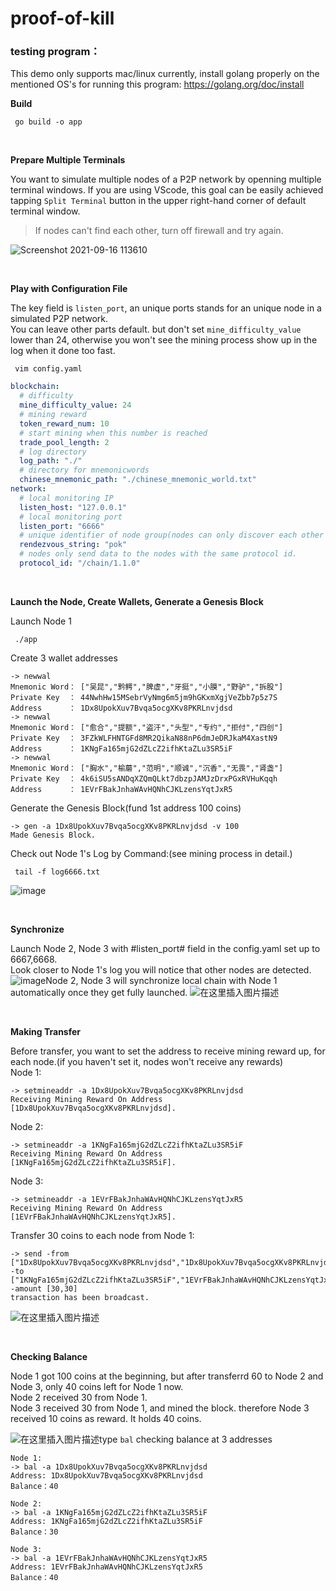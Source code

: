 # proof-of-kill


### testing program：

This demo only supports mac/linux currently, install golang properly on the mentioned OS's for running this program:
https://golang.org/doc/install


**Build**


```shell
 go build -o app
```
<br>


**Prepare Multiple Terminals**

You want to simulate multiple nodes of a P2P network by openning multiple terminal windows.
If you are using VScode, this goal can be easily achieved tapping `Split Terminal` button in the upper right-hand corner of default terminal window.
>If nodes can't find each other, turn off firewall and try again.

![Screenshot 2021-09-16 113610](https://user-images.githubusercontent.com/50705651/133540241-1bf10cb4-11fd-4457-aa42-92e427ada100.jpg)

<br>

**Play with Configuration File**
  
  The key field is `listen_port`, an unique ports stands for an unique node in a simulated P2P network.</br>
  You can leave other parts default. but don't set `mine_difficulty_value` lower than 24, otherwise you won't see the mining process show up in the log when it done too fast.
```shell
 vim config.yaml
```
```yaml
blockchain:
  # difficulty
  mine_difficulty_value: 24
  # mining reward
  token_reward_num: 10
  # start mining when this number is reached
  trade_pool_length: 2
  # log directory
  log_path: "./"
  # directory for mnemonicwords
  chinese_mnemonic_path: "./chinese_mnemonic_world.txt"
network:
  # local monitoring IP
  listen_host: "127.0.0.1"
  # local monitoring port
  listen_port: "6666"
  # unique identifier of node group(nodes can only discover each other in the same group)
  rendezvous_string: "pok"
  # nodes only send data to the nodes with the same protocol id.
  protocol_id: "/chain/1.1.0"

```

<br>

**Launch the Node, Create Wallets, Generate a Genesis Block**

Launch Node 1
```shell
 ./app
```

Create 3 wallet addresses
```
-> newwal
Mnemonic Word： ["吴昆","黔鳄","脾虚","牙挺","小膜","野驴","拆股"]
Private Key  ： 44NwhHw15MSebrVyNmg6m5jm9hGKxmXgjVeZbb7p5z7S
Address      ： 1Dx8UpokXuv7Bvqa5ocgXKv8PKRLnvjdsd
-> newwal
Mnemonic Word： ["愈合","提额","盗汗","头型","专约","拒付","四创"]
Private Key  ： 3FZkWLFHNTGFd8MR2QikaN88nP6dmJeDRJkaM4XastN9
Address      ： 1KNgFa165mjG2dZLcZ2ifhKtaZLu3SR5iF
-> newwal
Mnemonic Word： ["胸水","榆蘑","范明","顺诚","沉香","无畏","肾盏"]
Private Key  ： 4k6iSU5sANDqXZQmQLkt7dbzpJAMJzDrxPGxRVHuKqqh
Address      ： 1EVrFBakJnhaWAvHQNhCJKLzensYqtJxR5
```

Generate the Genesis Block(fund 1st address 100 coins)
```
-> gen -a 1Dx8UpokXuv7Bvqa5ocgXKv8PKRLnvjdsd -v 100
Made Genesis Block.
```

Check out Node 1's Log by Command:(see mining process in detail.)
```shell
 tail -f log6666.txt 
```
![image](https://user-images.githubusercontent.com/50705651/133558037-c9e4f4e2-933d-463f-a0d7-d84a87947e1e.png)

<br>

**Synchronize**

Launch Node 2, Node 3 with #listen_port# field in the config.yaml set up to 6667,6668.</br>
Look closer to Node 1's log you will notice that other nodes are detected.
![image](https://user-images.githubusercontent.com/50705651/133558870-490772fe-b1a9-4440-8369-07ad64a3d4d3.png)Node 2, Node 3 will synchronize local chain with Node 1 automatically once they get fully launched.
![在这里插入图片描述](https://img-blog.csdnimg.cn/20191118145752942.png?x-oss-process=image/watermark,type_ZmFuZ3poZW5naGVpdGk,shadow_10,text_aHR0cHM6Ly9ibG9nLmNzZG4ubmV0L3FxXzM1OTExMTg0,size_16,color_FFFFFF,t_70)

<br>

**Making Transfer**

Before transfer, you want to set the address to receive mining reward up, for each node.(if you haven't set it, nodes won't receive any rewards)</br>
Node 1:
```
-> setmineaddr -a 1Dx8UpokXuv7Bvqa5ocgXKv8PKRLnvjdsd
Receiving Mining Reward On Address [1Dx8UpokXuv7Bvqa5ocgXKv8PKRLnvjdsd].
```
Node 2:
```
-> setmineaddr -a 1KNgFa165mjG2dZLcZ2ifhKtaZLu3SR5iF
Receiving Mining Reward On Address [1KNgFa165mjG2dZLcZ2ifhKtaZLu3SR5iF].
```
Node 3:
```
-> setmineaddr -a 1EVrFBakJnhaWAvHQNhCJKLzensYqtJxR5
Receiving Mining Reward On Address [1EVrFBakJnhaWAvHQNhCJKLzensYqtJxR5].
```

Transfer 30 coins to each node from Node 1:
```
-> send -from ["1Dx8UpokXuv7Bvqa5ocgXKv8PKRLnvjdsd","1Dx8UpokXuv7Bvqa5ocgXKv8PKRLnvjdsd"] -to ["1KNgFa165mjG2dZLcZ2ifhKtaZLu3SR5iF","1EVrFBakJnhaWAvHQNhCJKLzensYqtJxR5"] -amount [30,30]
transaction has been broadcast.
```
![在这里插入图片描述](https://img-blog.csdnimg.cn/2019111815314125.png?x-oss-process=image/watermark,type_ZmFuZ3poZW5naGVpdGk,shadow_10,text_aHR0cHM6Ly9ibG9nLmNzZG4ubmV0L3FxXzM1OTExMTg0,size_16,color_FFFFFF,t_70)

<br>

**Checking Balance**

Node 1 got 100 coins at the beginning, but after transferrd 60 to Node 2 and Node 3, only 40 coins left for Node 1 now.<br>
Node 2 received 30 from Node 1.<br>
Node 3 received 30 from Node 1, and mined the block. therefore Node 3 received 10 coins as reward. It holds 40 coins.<br>

![在这里插入图片描述](https://img-blog.csdnimg.cn/20191118153547470.png)type `bal` checking balance at 3 addresses
```
Node 1:
-> bal -a 1Dx8UpokXuv7Bvqa5ocgXKv8PKRLnvjdsd
Address: 1Dx8UpokXuv7Bvqa5ocgXKv8PKRLnvjdsd
Balance：40

Node 2:
-> bal -a 1KNgFa165mjG2dZLcZ2ifhKtaZLu3SR5iF
Address: 1KNgFa165mjG2dZLcZ2ifhKtaZLu3SR5iF
Balance：30

Node 3:
-> bal -a 1EVrFBakJnhaWAvHQNhCJKLzensYqtJxR5
Address: 1EVrFBakJnhaWAvHQNhCJKLzensYqtJxR5
Balance：40
```

<br>
